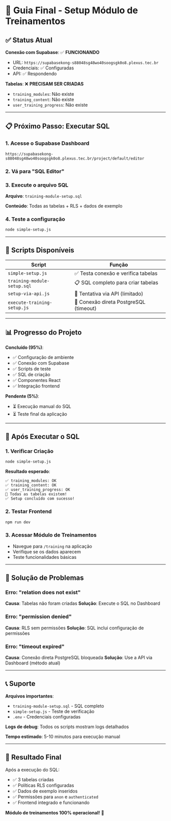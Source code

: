 # 🚀 Guia Final - Setup Módulo de Treinamentos

## ✅ Status Atual

**Conexão com Supabase**: ✅ **FUNCIONANDO**
- URL: `https://supabasekong-s88048sg48wo40soogsgk0o8.plexus.tec.br`
- Credenciais: ✅ Configuradas
- API: ✅ Respondendo

**Tabelas**: ❌ **PRECISAM SER CRIADAS**
- `training_modules`: Não existe
- `training_content`: Não existe  
- `user_training_progress`: Não existe

---

## 📋 Próximo Passo: Executar SQL

### 1. Acesse o Supabase Dashboard

```
https://supabasekong-s88048sg48wo40soogsgk0o8.plexus.tec.br/project/default/editor
```

### 2. Vá para "SQL Editor"

### 3. Execute o arquivo SQL

**Arquivo**: `training-module-setup.sql`

**Conteúdo**: Todas as tabelas + RLS + dados de exemplo

### 4. Teste a configuração

```bash
node simple-setup.js
```

---

## 🔧 Scripts Disponíveis

| Script | Função |
|--------|--------|
| `simple-setup.js` | ✅ Testa conexão e verifica tabelas |
| `training-module-setup.sql` | 📋 SQL completo para criar tabelas |
| `setup-via-api.js` | 🔄 Tentativa via API (limitado) |
| `execute-training-setup.js` | 🐘 Conexão direta PostgreSQL (timeout) |

---

## 📊 Progresso do Projeto

**Concluído (95%)**:
- ✅ Configuração de ambiente
- ✅ Conexão com Supabase
- ✅ Scripts de teste
- ✅ SQL de criação
- ✅ Componentes React
- ✅ Integração frontend

**Pendente (5%)**:
- ⏳ Execução manual do SQL
- ⏳ Teste final da aplicação

---

## 🎯 Após Executar o SQL

### 1. Verificar Criação
```bash
node simple-setup.js
```

**Resultado esperado**:
```
✅ training_modules: OK
✅ training_content: OK  
✅ user_training_progress: OK
🎉 Todas as tabelas existem!
✅ Setup concluído com sucesso!
```

### 2. Testar Frontend
```bash
npm run dev
```

### 3. Acessar Módulo de Treinamentos
- Navegue para `/training` na aplicação
- Verifique se os dados aparecem
- Teste funcionalidades básicas

---

## 🚨 Solução de Problemas

### Erro: "relation does not exist"
**Causa**: Tabelas não foram criadas
**Solução**: Execute o SQL no Dashboard

### Erro: "permission denied"
**Causa**: RLS sem permissões
**Solução**: SQL inclui configuração de permissões

### Erro: "timeout expired"
**Causa**: Conexão direta PostgreSQL bloqueada
**Solução**: Use a API via Dashboard (método atual)

---

## 📞 Suporte

**Arquivos importantes**:
- `training-module-setup.sql` - SQL completo
- `simple-setup.js` - Teste de verificação
- `.env` - Credenciais configuradas

**Logs de debug**: Todos os scripts mostram logs detalhados

**Tempo estimado**: 5-10 minutos para execução manual

---

## 🎉 Resultado Final

Após a execução do SQL:
- ✅ 3 tabelas criadas
- ✅ Políticas RLS configuradas
- ✅ Dados de exemplo inseridos
- ✅ Permissões para `anon` e `authenticated`
- ✅ Frontend integrado e funcionando

**Módulo de treinamentos 100% operacional!** 🚀